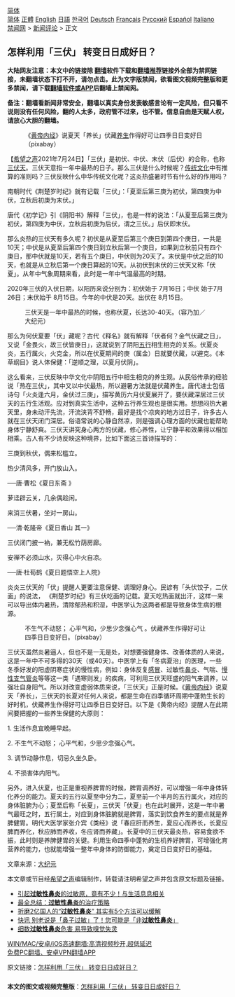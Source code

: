  <!-- 面包屑导航 --> <div class="breadcrumb"><!-- GTranslate: https://gtranslate.io/ -->  <div class="switcher notranslate">  <div class="selected">  <a href="#" onclick="return false;"> 简体</a>  </div>  <div class="option">  <a href="https://www.bannedbook.org" onclick="doGTranslate('zh-CN|zh-CN');jQuery('div.switcher div.selected a').html(jQuery(this).html());return false;" title="简体中文" class="nturl selected"> 简体</a>  <a href="https://www.bannedbook.org/zh-tw/" onclick="doGTranslate('zh-CN|zh-TW');jQuery('div.switcher div.selected a').html(jQuery(this).html());return false;" title="繁體中文" class="nturl"> 正體</a>  <a href="https://www.bannedbook.org/en/" onclick="doGTranslate('zh-CN|en');jQuery('div.switcher div.selected a').html(jQuery(this).html());return false;" title="English" class="nturl"> English</a>  <a href="https://www.bannedbook.org/ja/" onclick="doGTranslate('zh-CN|ja');jQuery('div.switcher div.selected a').html(jQuery(this).html());return false;" title="日本語" class="nturl"> 日語</a>  <a href="https://www.bannedbook.org/ko/" onclick="doGTranslate('zh-CN|ko');jQuery('div.switcher div.selected a').html(jQuery(this).html());return false;" title="한국어" class="nturl"> 한국어</a>  <a href="https://www.bannedbook.org/de/" onclick="doGTranslate('zh-CN|de');jQuery('div.switcher div.selected a').html(jQuery(this).html());return false;" title="Deutsch" class="nturl"> Deutsch</a>  <a href="https://www.bannedbook.org/fr/" onclick="doGTranslate('zh-CN|fr');jQuery('div.switcher div.selected a').html(jQuery(this).html());return false;" title="Français" class="nturl"> Français</a>  <a href="https://www.bannedbook.org/ru/" onclick="doGTranslate('zh-CN|ru');jQuery('div.switcher div.selected a').html(jQuery(this).html());return false;" title="Русский" class="nturl"> Русский</a>  <a href="https://www.bannedbook.org/es/" onclick="doGTranslate('zh-CN|es');jQuery('div.switcher div.selected a').html(jQuery(this).html());return false;" title="Español" class="nturl"> Español</a>  <a href="https://www.bannedbook.org/it/" onclick="doGTranslate('zh-CN|it');jQuery('div.switcher div.selected a').html(jQuery(this).html());return false;" title="Italiano" class="nturl"> Italiano</a>  </div>  </div>      <div class='breadcrumb-sub'><!-- Breadcrumb NavXT 6.3.0 --> <a href="https://www.bannedbook.org/" class="home">禁闻网</a> &gt; <a href="https://www.bannedbook.org/bnews/comments/" class="category">新闻评论</a> &gt; 正文</div></div><h2>怎样利用「三伏」 转变日日成好日？</h2> <p class="notice"><b>大陆网友注意：本文中的链接除 <a href="https://github.com/bannedbook/fanqiang" >翻墙</a>软件下载和<a href="https://github.com/killgcd/justmysocks/blob/master/README.md">翻墙推荐</a>链接外全部为禁网链接，未翻墙状态下打不开，请勿点击。此为文字版禁闻，欲看图文视频完整版和更多禁闻，请下载<a href="https://github.com/bannedbook/fanqiang">翻墙软件或APP</a>后翻墙上禁闻网。</p><p>备注：翻墙看新闻非常安全，翻墙以真实身份发表敏感言论有一定风险，但只看不说则没有任何风险，翻的人太多，政府管不过来，也不管。信息自由是天赋人权，请放心大胆的翻墙。</b></p>  <div class="entry"> <figure> <p><figcaption>《<a href="https://www.bannedbook.org/bnews/tag/%E9%BB%84%E5%B8%9D%E5%86%85%E7%BB%8F/" class="st_tag internal_tag" rel="tag" title="标签 黄帝内经 下的日志">黄帝内经</a>》说夏天「养长」伏藏<a href="https://www.bannedbook.org/bnews/tag/%e5%85%bb%e7%94%9f/" class="st_tag internal_tag" rel="tag" title="标签 养生 下的日志">养生</a>作得好可让四季日日变好日 （pixabay）</figcaption></figure> <p>【<span class='wp_keywordlink_affiliate'><a href="https://www.soundofhope.org" title="希望之声" target="_blank">希望之声</a></span>2021年7月24日】「三伏」是初伏、中伏、末伏（后伏）的合称，也称<a href="https://www.bannedbook.org/bnews/tag/%e4%b8%89%e4%bc%8f%e5%a4%a9/" class="st_tag internal_tag" rel="tag" title="标签 三伏天 下的日志">三伏天</a>。三伏天意指一年中最热的日子。那么三伏是什么时候呢？<span class='wp_keywordlink_affiliate'><a href="https://www.bannedbook.org/bnews/tculture/" title="传统文化" target="_blank">传统文化</a></span>中有推算的准则吗？三伏反映什么中华传统文化呢？这炎热盛暑时节有什么好的作用吗？</p> <p>南朝时代《荆楚岁时纪》就有记载「三伏」：「夏至后第三庚为初伏，第四庚为中伏，立秋后初庚为末伏。」</p> <p>唐代《初学记》引《阴阳书》解释「三伏」，也是一样的说法：「从夏至后第三庚为初伏，第四庚为中伏，立秋后初庚为后伏，谓之三伏。」后伏即末伏。</p> <p>那么炎热的三伏天有多久呢？初伏是从夏至后第三个庚日到第四个庚日，一共是10天；中伏是从夏至后第四个庚日到立秋后第一个庚日，如果到立秋前只有四个庚日，那中伏就是10天，若有五个庚日，中伏则为20天了。末伏是中伏之后的10天，也就是从立秋后第一个庚日算起的10天。从初伏到末伏的三伏天又称「伏夏」。从年中气象周期来看，此时是一年中气温最高的时期。</p> <p>2020年三伏的入伏日期，以阳历来说分别为：初伏始于 7月16日；中伏 始于7月26日；末伏始于 8月15日。今年的中伏是20天。出伏在 8月15日。</p> <figure><figcaption>三伏天是一年中最热的时候，也称伏夏，长达30-40天。（容乃加／大纪元）</figcaption></figure> <p>那么为何伏夏要「伏」藏呢？古代《释名》就有解释「伏者何？金气伏藏之日」，又说「金畏火，故三伏皆庚日」，这就说到了阴阳<a href="https://www.bannedbook.org/bnews/tag/%e4%ba%94%e8%a1%8c/" class="st_tag internal_tag" rel="tag" title="标签 五行 下的日志">五行</a>相生相克的关系。伏夏炎炎，五行属火，火克金，所以在伏夏期间的庚（属金）日就要伏藏，以避克。《本草纲目》说人体保健：「逆顺之理，以夏月伏阴」。</p>  <p>这么看来，三伏反映中华文化中阴阳五行中相生相克的养生观。从民俗传承的经验说「热在三伏」，其中又以中伏最热，所以避暑方法就是伏藏养生。唐代进士包佶诗句「火炎逢六月，金伏过三庚」，描写黄历六月伏夏展开了，要伏藏深居过三伏天的五行生活观。应对到真实生活中，这种五行养生观也是很实用。想想闷热大暑天里，身未动汗先流，汗流浃背不舒畅，最好是找个凉爽的地方过日子，许多古人就在三伏天闭门深居。俗语常说的心静自然凉，则是强调心理方面的伏藏也能帮助身体宁静舒爽。三伏天讲究身心两方的伏藏，修心养性，让宁静平和效果得以相加相乘。古人有不少诗反映这种境界，比如下面这三首诗描写的：</p> <p>三庚到秋伏，偶来松槛立。</p> <p>热少清风多，开门放山入。</p> <p>──唐·曹松《夏日东斋 》</p> <p>萝迳辟云关，几余偶趁闲。</p> <p>来消三伏暑，坐对一房山。</p>  <p>──清·乾隆帝《夏日香山 其一》</p> <p>三伏闭门披一衲，兼无松竹荫房廊。</p> <p>安禅不必须山水，灭得心中火自凉。</p> <p>──唐·杜荀鹤《夏日题悟空上人院》</p> <p>炎炎三伏天的「伏」提醒人更要注意保健、调理好身心。民谚有「头伏饺子，二伏面」的说法， 《荆楚岁时纪》有三伏吃面的记载。夏天吃热面就出汗，这样一来可以导出体内暑热，清除郁热和积湿，中医学认为这两者都是导致身体生病的根源。</p> <figure><figcaption>不生气不动怒； 心平气和，少思少念强心气 。伏藏养生作得好可让四季日日变好日。（pixabay）</figcaption></figure> <p>三伏天虽然炎暑逼人，但也不是一无是处，对想要强健身体、改善体质的人来说，这是一年中不可多得的30天（或40天）。中医学上有「冬病夏治」的医理，一些冬季好发的阳虚阴寒症状的慢性病，例如：身体反复<a href="https://www.bannedbook.org/bnews/tag/%E6%84%9F%E5%86%92/" class="st_tag internal_tag" rel="tag" title="标签 感冒 下的日志">感冒</a>、过敏性<a href="https://www.bannedbook.org/bnews/tag/%e9%bc%bb%e7%82%8e/" class="st_tag internal_tag" rel="tag" title="标签 鼻炎 下的日志">鼻炎</a>、气喘、<a href="https://www.bannedbook.org/bnews/tag/%e6%85%a2%e6%80%a7%e6%94%af%e6%b0%94%e7%ae%a1%e7%82%8e/" class="st_tag internal_tag" rel="tag" title="标签 慢性支气管炎 下的日志">慢性支气管炎</a>等等这一类「遇寒则发」的疾病，可利用三伏天旺盛的阳气来调养，以强壮自身阳气。所以对改变虚弱体质来说，「三伏天」正是时候。《<span class='wp_keywordlink'><a href="https://www.bannedbook.org/forum24/topic3903.html" title="《黄帝内经》" target="_blank">黄帝内经</a></span>》说夏天「养长」，三伏天的长夏对任何人来说，都是生命在四季循环周期中蓬勃生长的好时机，伏藏养生作得好可让四季日日变好日。以下是《黄帝内经》提醒人在此期间要把握的一些养生保健的大原则：</p>  <p>1. 生活作息宜晚睡早起。</p> <p>2. 不生气不动怒； 心平气和，少思少念强心气。</p> <p>3. 调节动静作息，切忌久坐久卧。</p> <p>4. 不损害体内阳气。</p> <p>另外，进入伏夏，也正是重视养脾胃的时候，脾胃调养好，可以增强一年中身体转化养分的能力。夏天的五行以夏至中分为二，夏至前一个半月的五行属火，对应的身体脏腑为心；夏至后称「长夏」，三伏天「伏夏」也在此时展开，这是一年中暑气最旺之时，五行属土，对应到身体脏腑就是脾胃，落实到饮食养生的要点就是养脾健胃。明代大医学家张介宾《类经》说「春应肝而养生，夏应心而养长，长夏应脾而养化，秋应肺而养收，冬应肾而养藏」。长夏中的三伏天最炎热，容易食欲不振，此时则是养脾健胃的关键。利用生命四季中蓬勃的生机养好脾胃，可增强化育营养的能力，也就能增强一整年中身体的防御能力，奠定日日变好日的基础。</p> <p>文章来源：<span class='wp_keywordlink_affiliate'><a href="http://www.epochtimes.com/" title="大纪元" target="_blank">大纪元</a></span></p>  <p>本文章或节目经<a href="https://www.bannedbook.org/bnews/tag/%e5%b8%8c%e6%9c%9b%e4%b9%8b%e5%a3%b0/" class="st_tag internal_tag" rel="tag" title="标签 希望之声 下的日志">希望之声</a>编辑制作，转载请注明希望之声并包含原文标题及链接。 </p> <ul class='op-related-articles' title='相关阅读'> <li><a href='https://www.bannedbook.org/bnews/health/20210529/1556123.html' target='_blank'>引起<b>过敏性鼻炎</b>的过敏原，竟有不少！与生活息息相关</a></li> <li><a href='https://www.bannedbook.org/bnews/health/20201025/1419860.html' target='_blank'>最全总结：<b>过敏性鼻炎</b>的治疗策略</a></li> <li><a href='https://www.bannedbook.org/bnews/health/20200413/1311414.html' target='_blank'>折磨2亿国人的“<b>过敏性鼻炎</b>” 其实有5个方法可以缓解</a></li> <li><a href='https://www.bannedbook.org/bnews/funmedia/20200209/1273767.html' target='_blank'>快讯 别老说是「鼻子过敏」了！您可能是「非<b>过敏性鼻炎</b>」</a></li> <li><a href='https://www.bannedbook.org/bnews/health/20181127/1037819.html' target='_blank'>细数<b>过敏性鼻炎</b>危害 易导致嗅觉失灵</a></li> </ul> <p class="texttj"> <a href="https://github.com/bannedbook/fanqiang/wiki/V2ray%E6%9C%BA%E5%9C%BA" target="_blank">WIN/MAC/安卓/iOS高速翻墙:高清视频秒开,超低延迟</a><br/> <a href="https://github.com/bannedbook/fanqiang/wiki/%E7%A6%81%E9%97%BB%E7%BD%91%E5%AE%89%E5%8D%93%E7%BF%BB%E5%A2%99%E6%96%B0%E9%97%BBAPP" target="_blank">免费PC翻墙、安卓VPN翻墙APP</a></p><p>原文链接：<a class="src_link"  href="https://www.soundofhope.org/post/527558" target="_blank">怎样利用「三伏」 转变日日成好日？</a></p><a name='sharetosocial'></a>  <div style="margin-bottom:5px;padding-bottom:5px;clear:both"> <div id="archive-pix-1" class="banner-ads"> <!-- AuctionX Display platform tag START --> <div id="26318x728x90x621x_ADSLOT2" clicktrack="%%CLICK_URL_ESC%%"></div> <!-- AuctionX Display platform tag END --> </div> <div id="archive-pix-2" class="banner-ads"> <!-- AuctionX Display platform tag START --> <div id="26315x300x250x621x_ADSLOT2" clicktrack="%%CLICK_URL_ESC%%"></div> <!-- AuctionX Display platform tag END --> </div> </div>  <div id="archive-pix-1" class="banner-ads"> <!-- AuctionX Display platform tag START --> <div id="26318x728x90x621x_ADSLOT3" clicktrack="%%CLICK_URL_ESC%%"></div> <!-- AuctionX Display platform tag END --> </div> <div><b>本文的图文或视频完整版</b>：<a href='https://www.bannedbook.org/bnews/comments/20210724/1593341.html'>怎样利用「三伏」 转变日日成好日？</a></div>  </div><!--END ENTRY--> 